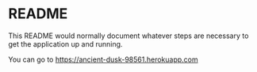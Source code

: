 # README

This README would normally document whatever steps are necessary to get the
application up and running.

You can go to https://ancient-dusk-98561.herokuapp.com
